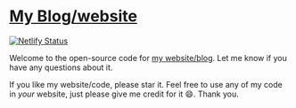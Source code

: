 # [My Blog/website](https://scitronboy.github.io/)

[![Netlify Status](https://api.netlify.com/api/v1/badges/3366a351-ab5a-434a-b0b9-ad1298a06d86/deploy-status)](https://app.netlify.com/sites/scitronboycom/deploys)

Welcome to the open-source code for [my website/blog](https://scitronboy.com/). 
Let me know if you have any questions about it.

If you like my website/code, please star it.
Feel free to use any of my code in _your_ website, just please give me credit for it :smile:. Thank you.
